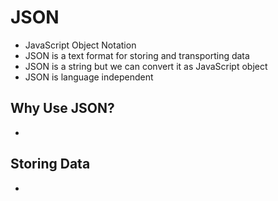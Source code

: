 # JSON

- JavaScript Object Notation
- JSON is a text format for storing and transporting data
- JSON is a string but we can convert it as JavaScript object
- JSON is language independent

## Why Use JSON?

- 

## Storing Data

- 

